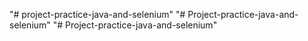 "# project-practice-java-and-selenium" 
"# Project-practice-java-and-selenium" 
"# Project-practice-java-and-selenium" 
